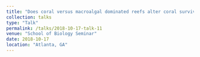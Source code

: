 ```yaml
---
title: "Does coral versus macroalgal dominated reefs alter coral survival, anti-pathogen defense, and microbiomes?"
collection: talks
type: "Talk"
permalink: /talks/2018-10-17-talk-11
venue: "School of Biology Seminar"
date: 2018-10-17
location: "Atlanta, GA"
---
```



